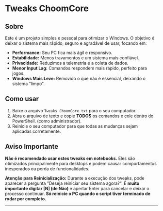 # Tweaks ChoomCore

## Sobre

Este é um projeto simples e pessoal para otimizar o Windows. O objetivo é deixar o sistema mais rápido, seguro e agradável de usar, focando em:

* **Performance:** Seu PC fica mais ágil e responsivo.
* **Estabilidade:** Menos travamentos e um sistema mais confiável.
* **Privacidade:** Reduzimos a telemetria e a coleta de dados.
* **Menor Input Lag:** Comandos respondem mais rápido, perfeito para jogos.
* **Windows Mais Leve:** Removido o que não é essencial, deixando o sistema "limpo".

## Como usar

1.  Baixe o arquivo `Tweaks ChoomCore.txt` para o seu computador.
2.  Abra o arquivo de texto e copie **TODOS** os comandos e cole dentro do PowerShell. (como administrador).
3.  Reinicie o seu computador para que todas as mudanças sejam aplicadas corretamente.

## Aviso Importante

**Não é recomendado usar estes tweaks em notebooks.** Eles são otimizados principalmente para desktops e podem causar comportamentos inesperados ou perda de funcionalidades.

**Atenção para Reinicialização:**
Durante a execução dos tweaks, pode aparecer a pergunta "Deseja reiniciar seu sistema agora?". É **muito importante digitar [N] (de Não)** e apertar Enter para cancelar e deixar o processo continuar. **Só reinicie o PC quando o script tiver terminado de rodar por completo.**

---
